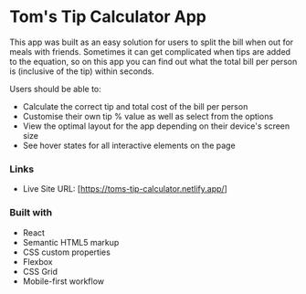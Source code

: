 # Tom's Tip Calculator App

This app was built as an easy solution for users to split the bill when out for meals with friends. Sometimes it can get complicated when tips are added to the equation, so on this app you can find out what the total bill per person is (inclusive of the tip) within seconds.

Users should be able to:

- Calculate the correct tip and total cost of the bill per person
- Customise their own tip % value as well as select from the options
- View the optimal layout for the app depending on their device's screen size
- See hover states for all interactive elements on the page

### Links

- Live Site URL: [https://toms-tip-calculator.netlify.app/]

### Built with

- React
- Semantic HTML5 markup
- CSS custom properties
- Flexbox
- CSS Grid
- Mobile-first workflow
